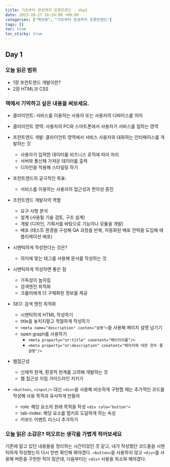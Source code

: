 ```yaml
---
title: 기초부터 완성까지 프론트엔드 - day1
date: 2023-10-27 18:24:00 +09:00
categories: ["책리뷰", "기초부터 완성까지 프론트엔드"]
tags: []
toc: true
toc_sticky: true
---
```


## Day 1

### 오늘 읽은 범위

- 1장 프런트엔드 개발이란?
- 2장 HTML과 CSS

### 책에서 기억하고 싶은 내용을 써보세요.

- 클라이언트: 서비스를 이용하는 사용자 또는 사용자의 디바이스를 의미
- 클라이언트 영역: 사용자의 PC와 스마트폰에서 사용자가 서비스를 접하는 영역
- 프런트엔드 개발: 클라이언트 영역에서 서비스 사용자와 대화하는 인터페이스를 개발하는 것

  - 사용자가 입력한 데이터를 비즈니스 로직에 따라 처리
  - 서버와 통신해 가져온 데이터를 출력
  - 디자인을 적용해 스타일링 하기

- 프런트엔드의 궁극적인 목표:

  - 서비스를 이용하는 사용자의 접근성과 편의성 증진

- 프런트엔드 개발자의 역할

  - 요구 사항 분석
  - 설계 (사용될 기술 검토, 구조 설계)
  - 개발 (디자인, 기획서를 바탕으로 기능이나 모듈을 개발)
  - 배포 (테스트 환경을 구성해 QA 과정을 반복, 자동화된 배포 전략을 도입해 애플리케이션 배포)

- 시맨틱하게 작성한다는 것은?

  - 의미에 맞는 태그를 사용해 문서를 작성하는 것

- 시맨틱하게 작성하면 좋은 점

  - 가독성이 높아짐
  - 검색엔진 최적화
  - 크롤러에게 더 구체화된 정보를 제공

- SEO: 검색 엔진 최적화

  - 시맨틱하게 HTML 작성하기
  - title을 놓치지말고 적절하게 작성하기
  - `<meta name="description" conten="설명">`을 사용해 페이지 설명 남기기
  - open graph를 사용하기
    - `<meta property="or:title" conetent="페이지이름"/>`
    - `<meta property="or:description" conetent="페이지에 대한 한두 줄 설명"/>`

- 웹접근성

  - 신체적 한계, 환경적 한계를 고려해 개발하는 것
  - 웹 접근성 지침 가이드라인 지키기

- `<button>`, `<input/>` 대신 `<div>`을 사용해 비슷하게 구현할 때는 추가적인 코드를 작성해 사용 목적과 유사하게 만들자
  - role: 해당 요소의 원래 목적을 작성 `<div role="button">`
  - tab-index: 해당 요소를 탭키로 도달하게 하는 속성
  - 키보드 이벤트 리스너 추가하기

### 오늘 읽은 소감은? 떠오르는 생각을 가볍게 적어보세요

기존에 알고 있던 내용들을 정리하는 시간이었던 것 같고, 내가 작성했던 코드들을 시맨틱하게 작성했는지 다시 한번 확인해 봐야겠다.
`<button>`을 사용하지 않고 `<div>`를 사용해 버튼을 구현한 적이 많은데, 다음부터는 `<div>` 사용을 최소화 해야겠다.
